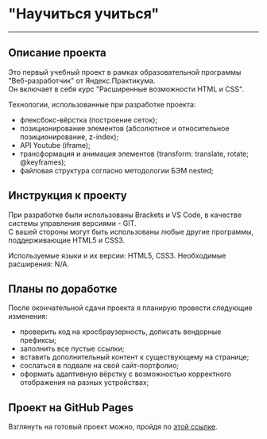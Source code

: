 # "Научиться учиться" 
------  
## Описание проекта 

Это первый учебный проект в рамках образовательной программы "Веб-разработчик" от Яндекс.Практикума.  
Он включает в себя курс "Расширенные возможности HTML и CSS".  

Технологии, использованные при разработке проекта: 
* флексбокс-вёрстка (построение сеток);
* позиционирование элементов (абсолютное и относительное позиционирование, z-index);
* API Youtube (iframe);
* трансформация и анимация элементов (transform: translate, rotate; @keyframes);
* файловая структура согласно методологии БЭМ nested;

## Инструкция к проекту

При разработке были использованы Brackets и VS Code, в качестве системы управления версиями - GIT.  
С вашей стороны могут быть использованы любые другие программы, поддерживающие HTML5 и CSS3. 

Используемые языки и их версии: HTML5, CSS3. Необходимые расширения: N/A.

## Планы по доработке

После окончательной сдачи проекта я планирую провести следующие изменения: 
* проверить код на кросбраузерность, дописать вендорные префиксы;
* заполнить все пустые ссылки;
* вставить дополнительный контент к существующему на странице;
* сослаться в подвале на свой сайт-портфолио; 
* оформить адаптивную вёрстку с возможностью корректного отображения на разных устройствах;

## Проект на GitHub Pages

Взглянуть на готовый проект можно, пройдя по [этой ссылке](https://evamoer.github.io/how-to-learn/index.html). 

